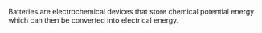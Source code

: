 Batteries are electrochemical devices that store chemical potential energy which can then be converted into electrical energy.
